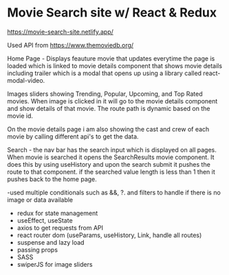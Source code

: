 # Movie Search site w/ React & Redux
https://movie-search-site.netlify.app/

Used API from https://www.themoviedb.org/

Home Page - 
Displays feauture movie that updates everytime the page is loaded which is linked to movie details component 
that shows movie details including trailer which is a modal that opens up using a library called react-modal-video.

Images sliders showing Trending, Popular, Upcoming, and Top Rated movies. When image is clicked in it will go to the movie details
component and show details of that movie. The route path is dynamic based on the movie id.

On the movie details page i am also showing the cast and crew of each movie by calling different api's to get the data.

Search -
the nav bar has the search input which is displayed on all pages. When movie is searched it opens the SearchResults movie component. It does this by using 
useHistory and upon the search submit it pushes the route to that component. if the searched value length is less than 1 then it pushes back to the home page.

-used multiple conditionals such as &&, ?. and filters to handle if there is no image or data available

- redux for state management
- useEffect, useState
- axios to get requests from API
- react router dom (useParams, useHistory, Link, handle all routes)
- suspense and lazy load
- passing props
- SASS
- swiperJS for image sliders


